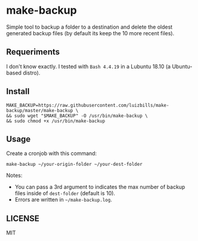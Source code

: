 # make-backup
Simple tool to backup a folder to a destination and delete the oldest generated backup files (by default its keep the 10 more recent files).

## Requeriments

I don't know exactly. I tested with `Bash 4.4.19` in a Lubuntu 18.10 (a Ubuntu-based distro).

## Install

```
MAKE_BACKUP=https://raw.githubusercontent.com/luizbills/make-backup/master/make-backup \
&& sudo wget "$MAKE_BACKUP" -O /usr/bin/make-backup \
&& sudo chmod +x /usr/bin/make-backup
```

## Usage

Create a cronjob with this command:

```
make-backup ~/your-origin-folder ~/your-dest-folder
```

Notes:

- You can pass a 3rd argument to indicates the max number of backup files inside of `dest-folder` (default is 10).
- Errors are written in `~/make-backup.log`.

## LICENSE

MIT
